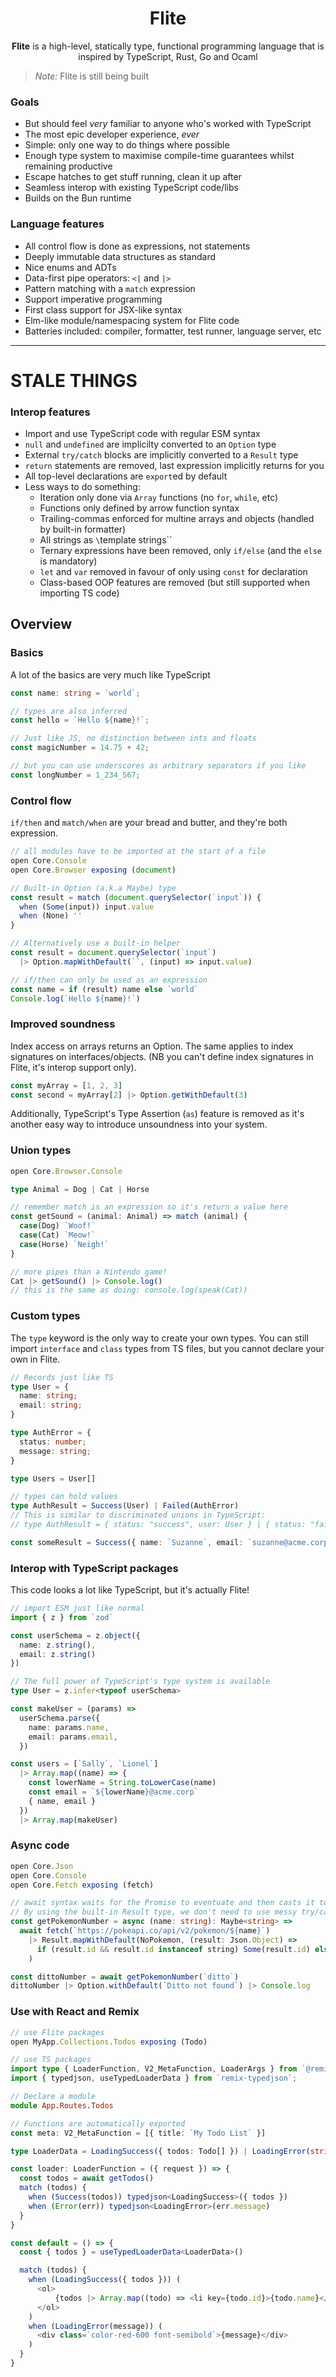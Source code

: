 <h1 align="center">Flite</h1>

<p align="center"><strong>Flite</strong> is a high-level, statically type, functional programming language that is inspired by TypeScript, Rust, Go and Ocaml</p>

> _Note:_ Flite is still being built

### Goals

- But should feel _very_ familiar to anyone who's worked with TypeScript
- The most epic developer experience, _ever_
- Simple: only one way to do things where possible
- Enough type system to maximise compile-time guarantees whilst remaining productive
- Escape hatches to get stuff running, clean it up after
- Seamless interop with existing TypeScript code/libs
- Builds on the Bun runtime

### Language features

- All control flow is done as expressions, not statements
- Deeply immutable data structures as standard
- Nice enums and ADTs
- Data-first pipe operators: `<|` and `|>`
- Pattern matching with a `match` expression
- Support imperative programming
- First class support for JSX-like syntax
- Elm-like module/namespacing system for Flite code
- Batteries included: compiler, formatter, test runner, language server, etc

---

# STALE THINGS

### Interop features

- Import and use TypeScript code with regular ESM syntax
- `null` and `undefined` are implicilty converted to an `Option` type
- External `try/catch` blocks are implicitly converted to a `Result` type
- `return` statements are removed, last expression implicitly returns for you
- All top-level declarations are `export`ed by default
- Less ways to do something:
  - Iteration only done via `Array` functions (no `for`, `while`, etc)
  - Functions only defined by arrow function syntax
  - Trailing-commas enforced for multine arrays and objects (handled by built-in formatter)
  - All strings as `\`template strings\``
  - Ternary expressions have been removed, only `if/else` (and the `else` is mandatory)
  - `let` and `var` removed in favour of only using `const` for declaration
  - Class-based OOP features are removed (but still supported when importing TS code)

## Overview

### Basics

A lot of the basics are very much like TypeScript

```ts
const name: string = `world`;

// types are also inferred
const hello = `Hello ${name}!`;

// Just like JS, no distinction between ints and floats
const magicNumber = 14.75 + 42;

// but you can use underscores as arbitrary separators if you like
const longNumber = 1_234_567;
```

### Control flow

`if/then` and `match/when` are your bread and butter, and they're both expression.

```ts
// all modules have to be imported at the start of a file
open Core.Console
open Core.Browser exposing (document)

// Built-in Option (a.k.a Maybe) type
const result = match (document.querySelector(`input`)) {
  when (Some(input)) input.value
  when (None) ''
}

// Alternatively use a built-in helper
const result = document.querySelector(`input`)
  |> Option.mapWithDefault(``, (input) => input.value)

// if/then can only be used as an expression
const name = if (result) name else `world`
Console.log(`Hello ${name}!`)
```

### Improved soundness

Index access on arrays returns an Option. The same applies to index signatures
on interfaces/objects. (NB you can't define index signatures in Flite, it's
interop support only).

```ts
const myArray = [1, 2, 3]
const second = myArray[2] |> Option.getWithDefault(3)
```

Additionally, TypeScript's Type Assertion (`as`) feature is removed as it's another
easy way to introduce unsoundness into your system.

### Union types

```ts
open Core.Browser.Console

type Animal = Dog | Cat | Horse

// remember match is an expression so it's return a value here
const getSound = (animal: Animal) => match (animal) {
  case(Dog) `Woof!`
  case(Cat) `Meow!`
  case(Horse) `Neigh!`
}

// more pipes than a Nintendo game!
Cat |> getSound() |> Console.log()
// this is the same as doing: console.log(speak(Cat))
```

### Custom types

The `type` keyword is the only way to create your own types. You can still
import `interface` and `class` types from TS files, but you cannot declare your
own in Flite.

```ts
// Records just like TS
type User = {
  name: string;
  email: string;
}

type AuthError = {
  status: number;
  message: string;
}

type Users = User[]

// types can hold values
type AuthResult = Success(User) | Failed(AuthError)
// This is similar to discriminated unions in TypeScript:
// type AuthResult = { status: "success", user: User } | { status: "failed", error: AuthError }

const someResult = Success({ name: `Suzanne`, email: `suzanne@acme.corp`, })

```

### Interop with TypeScript packages

This code looks a lot like TypeScript, but it's actually Flite!

```ts
// import ESM just like normal
import { z } from `zod`

const userSchema = z.object({
  name: z.string(),
  email: z.string()
})

// The full power of TypeScript's type system is available
type User = z.infer<typeof userSchema>

const makeUser = (params) =>
  userSchema.parse({
    name: params.name,
    email: params.email,
  })

const users = [`Sally`, `Lionel`]
  |> Array.map((name) => {
    const lowerName = String.toLowerCase(name)
    const email = `${lowerName}@acme.corp`
    { name, email }
  })
  |> Array.map(makeUser)
```

### Async code

```ts
open Core.Json
open Core.Console
open Core.Fetch exposing (fetch)

// await syntax waits for the Promise to eventuate and then casts it to a Result
// By using the built-in Result type, we don't need to use messy try/catch
const getPokemonNumber = async (name: string): Maybe<string> =>
  await fetch(`https://pokeapi.co/api/v2/pokemon/${name}`)
    |> Result.mapWithDefault(NoPokemon, (result: Json.Object) =>
      if (result.id && result.id instanceof string) Some(result.id) else None
    )

const dittoNumber = await getPokemonNumber(`ditto`)
dittoNumber |> Option.withDefault(`Ditto not found`) |> Console.log
```

### Use with React and Remix

```ts
// use Flite packages
open MyApp.Collections.Todos exposing (Todo)

// use TS packages
import type { LoaderFunction, V2_MetaFunction, LoaderArgs } from `@remix-run/node`
import { typedjson, useTypedLoaderData } from `remix-typedjson`;

// Declare a module
module App.Routes.Todos

// Functions are automatically exported
const meta: V2_MetaFunction = [{ title: `My Todo List` }]

type LoaderData = LoadingSuccess({ todos: Todo[] }) | LoadingError(string)

const loader: LoaderFunction = ({ request }) => {
  const todos = await getTodos()
  match (todos) {
    when (Success(todos)) typedjson<LoadingSuccess>({ todos })
    when (Error(err)) typedjson<LoadingError>(err.message)
  }
}

const default = () => {
  const { todos } = useTypedLoaderData<LoaderData>()

  match (todos) {
    when (LoadingSuccess({ todos })) (
      <ol>
          {todos |> Array.map((todo) => <li key={todo.id}>{todo.name}</li>)}
      </ol>
    )
    when (LoadingError(message)) (
      <div class=`color-red-600 font-semibold`>{message}</div>
    )
  }
}
```
